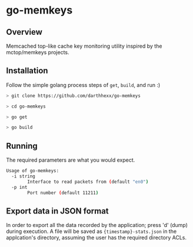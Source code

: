 # go-memkeys

## Overview

Memcached top-like cache key monitoring utility inspired by the mctop/memkeys projects.

## Installation

Follow the simple golang process steps of `get`, `build`, and run :)

```bash
> git clone https://github.com/darthhexx/go-memkeys

> cd go-memkeys

> go get

> go build
```

## Running

The required parameters are what you would expect.

```bash
Usage of go-memkeys:
  -i string
    	Interface to read packets from (default "en0")
  -p int
    	Port number (default 11211)
```

## Export data in JSON format

In order to export all the data recorded by the application; press 'd' (dump) during execution. A file will be saved as `{timestamp}-stats.json` in the applcation's directory, assuming the user has the required directory ACLs.
